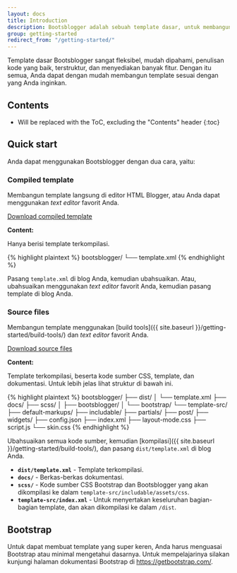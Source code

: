 ```yaml
---
layout: docs
title: Introduction
description: Bootsblogger adalah sebuah template dasar, untuk membangun template Blogger menggunakan Bootstrap, yang dirancang untuk memberikan kemudahan dan keindahan.
group: getting-started
redirect_from: "/getting-started/"
---
```


Template dasar Bootsblogger sangat fleksibel, mudah dipahami, penulisan kode yang baik, terstruktur, dan menyediakan banyak fitur. Dengan itu semua, Anda dapat dengan mudah membangun template sesuai dengan yang Anda inginkan.

## Contents

* Will be replaced with the ToC, excluding the "Contents" header
{:toc}

## Quick start

Anda dapat menggunakan Bootsblogger dengan dua cara, yaitu:

### Compiled template

Membangun template langsung di editor HTML Blogger, atau Anda dapat menggunakan *text editor* favorit Anda.

<a href="{{ site.download.dist }}" class="btn btn-bd">Download compiled template</a>

**Content:**

Hanya berisi template terkompilasi.

{% highlight plaintext %}
bootsblogger/
└── template.xml
{% endhighlight %}

Pasang `template.xml` di blog Anda, kemudian ubahsuaikan. Atau, ubahsuaikan menggunakan *text editor* favorit Anda, kemudian pasang template di blog Anda.

### Source files

Membangun template menggunakan [build tools]({{ site.baseurl }}/getting-started/build-tools/) dan *text editor* favorit Anda.

<a href="{{ site.download.source }}" class="btn btn-bd">Download source files</a>

**Content:**

Template terkompilasi, beserta kode sumber CSS, template, dan dokumentasi. Untuk lebih jelas lihat struktur di bawah ini.

{% highlight plaintext %}
bootsblogger/
├── dist/
│   └── template.xml
├── docs/
├── scss/
│   ├── bootsblogger/
│   └── bootstrap/
└── template-src/
    ├── default-markups/
    ├── includable/
    ├── partials/
    ├── post/
    ├── widgets/
    ├── config.json
    ├── index.xml
    ├── layout-mode.css
    ├── script.js
    └── skin.css
{% endhighlight %}

Ubahsuaikan semua kode sumber, kemudian [kompilasi]({{ site.baseurl }}/getting-started/build-tools/), dan pasang `dist/template.xml` di blog Anda.

- **`dist/template.xml`** - Template terkompilasi.
- **`docs/`** - Berkas-berkas dokumentasi.
- **`scss/`** - Kode sumber CSS Bootstrap dan Bootsblogger yang akan dikompilasi ke dalam `template-src/includable/assets/css`.
- **`template-src/index.xml`** - Untuk menyertakan keseluruhan bagian-bagian template, dan akan dikompilasi ke dalam `/dist`.

## Bootstrap

Untuk dapat membuat template yang super keren, Anda harus menguasai Bootstrap atau minimal mengetahui dasarnya. Untuk mempelajarinya silakan kunjungi halaman dokumentasi Bootstrap di <https://getbootstrap.com/>.
